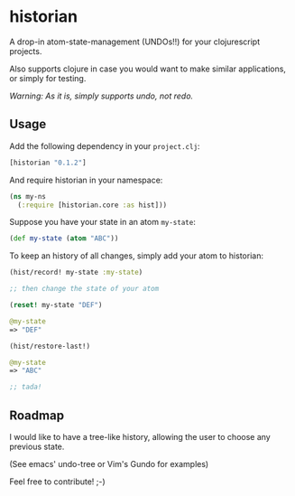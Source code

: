 historian
=========

A drop-in atom-state-management (UNDOs!!) for your clojurescript projects.

Also supports clojure in case you would want to make similar applications, or simply for testing.

*Warning: As it is, simply supports undo, not redo.*


## Usage
Add the following dependency in your `project.clj`:
```clj
[historian "0.1.2"]
```

And require historian in your namespace:
```clj
(ns my-ns
  (:require [historian.core :as hist]))
```

Suppose you have your state in an atom `my-state`:
```clj
(def my-state (atom "ABC"))
```

To keep an history of all changes, simply add your atom to historian:

```clj
(hist/record! my-state :my-state)

;; then change the state of your atom

(reset! my-state "DEF")

@my-state
=> "DEF"

(hist/restore-last!)

@my-state
=> "ABC"

;; tada!
```


## Roadmap

I would like to have a tree-like history, allowing the user to choose any previous state.

(See emacs' undo-tree or Vim's Gundo for examples)

Feel free to contribute! ;-)



